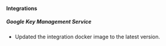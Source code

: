 
#### Integrations
##### Google Key Management Service
- Updated the integration docker image to the latest version. 
